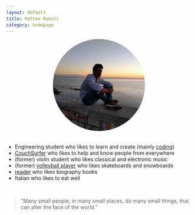 ```yaml
---
layout: default
title: Matteo Romiti 
category: homepage
---
```

<center><img src="./images/me_sunrise.jpg" alt="Me" style="width: 250px; border-radius: 50%"/></center>

<br /> 

- Engineering student who likes to learn and create (mainly [coding](https://github.com/MatteoRomiti)) <br /> 
- [CouchSurfer](https://www.couchsurfing.com/people/matteoromiti) who likes to help and know people from everywhere <br /> 
- (former) violin student who likes classical and electronic music <br />
- (former) [volleyball player](https://youtu.be/ljKnFh7Vxms) who likes skateboards and snowboards <br />
- [reader](https://matteoromiti.github.io/reading-list/) who likes biography books<br />
- Italian who likes to eat well

<br /> 

> "Many small people, in many small places, do many small things, that can alter the face of the world."